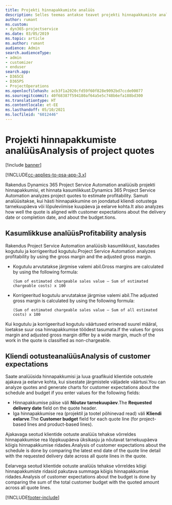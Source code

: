 ```yaml
---
title: Projekti hinnapakkumiste analüüs
description: Selles teemas antakse teavet projekti hinnapakkumiste analüüsi kohta.
author: rumant
ms.custom:
- dyn365-projectservice
ms.date: 03/05/2019
ms.topic: article
ms.author: rumant
audience: Admin
search.audienceType:
- admin
- customizer
- enduser
search.app:
- D365CE
- D365PS
- ProjectOperations
ms.openlocfilehash: acb3f1a2020cfd59f60f828e9092bd7ccde00077
ms.sourcegitcommit: 40f68387f594180af64a5e5c748b6efa188bd300
ms.translationtype: HT
ms.contentlocale: et-EE
ms.lasthandoff: 05/10/2021
ms.locfileid: "6012446"
---
```

# <a name="analysis-of-project-quotes"></a><span data-ttu-id="edbc2-103">Projekti hinnapakkumiste analüüs</span><span class="sxs-lookup"><span data-stu-id="edbc2-103">Analysis of project quotes</span></span>

[!include [banner](../includes/psa-now-project-operations.md)]

[!INCLUDE[cc-applies-to-psa-app-3.x](../includes/cc-applies-to-psa-app-3x.md)]

<span data-ttu-id="edbc2-104">Rakendus Dynamics 365 Project Service Automation analüüsib projekti hinnapakkumisi, et hinnata kasumlikkust.</span><span class="sxs-lookup"><span data-stu-id="edbc2-104">Dynamics 365 Project Service Automation analyzes project quotes to estimate profitability.</span></span> <span data-ttu-id="edbc2-105">Samuti analüüsitakse, kui hästi hinnapakkumine on joondatud kliendi ootustega tarnekuupäeva või lõpuleviimise kuupäeva ja eelarve kohta.</span><span class="sxs-lookup"><span data-stu-id="edbc2-105">It also analyzes how well the quote is aligned with customer expectations about the delivery date or completion date, and about the budget.tions.</span></span>

## <a name="profitability-analysis"></a><span data-ttu-id="edbc2-106">Kasumlikkuse analüüs</span><span class="sxs-lookup"><span data-stu-id="edbc2-106">Profitability analysis</span></span>

<span data-ttu-id="edbc2-107">Rakendus Project Service Automation analüüsib kasumlikkust, kasutades kogutulu ja korrigeeritud kogutulu.</span><span class="sxs-lookup"><span data-stu-id="edbc2-107">Project Service Automation analyzes profitability by using the gross margin and the adjusted gross margin.</span></span>

- <span data-ttu-id="edbc2-108">Kogutulu arvutatakse järgmise valemi abil.</span><span class="sxs-lookup"><span data-stu-id="edbc2-108">Gross margins are calculated by using the following formula:</span></span>

  `
    (Sum of estimated chargeable sales value – Sum of estimated chargeable costs) x 100
  `
- <span data-ttu-id="edbc2-109">Korrigeeritud kogutulu arvutatakse järgmise valemi abil.</span><span class="sxs-lookup"><span data-stu-id="edbc2-109">The adjusted gross margin is calculated by using the following formula:</span></span>

  `
    (Sum of estimated chargeable sales value – Sum of all estimated costs) x 100
  `

<span data-ttu-id="edbc2-110">Kui kogutulu ja korrigeeritud kogutulu väärtused erinevad suurel määral, loetakse suur osa hinnapakkumise töödest tasumata.</span><span class="sxs-lookup"><span data-stu-id="edbc2-110">If the values for gross margin and adjusted gross margin differ by a wide margin, much of the work in the quote is classified as non-chargeable.</span></span>

## <a name="analysis-of-customer-expectations"></a><span data-ttu-id="edbc2-111">Kliendi ootusteanalüüs</span><span class="sxs-lookup"><span data-stu-id="edbc2-111">Analysis of customer expectations</span></span>

<span data-ttu-id="edbc2-112">Saate analüüsida hinnapakkumisi ja luua graafikuid klientide ootustele ajakava ja eelarve kohta, kui sisestate järgmistele väljadele väärtusi.</span><span class="sxs-lookup"><span data-stu-id="edbc2-112">You can analyze quotes and generate charts for customer expectations about the schedule and budget if you enter values for the following fields:</span></span>

- <span data-ttu-id="edbc2-113">Hinnapakkumise päise väli **Nõutav tarnekuupäev**.</span><span class="sxs-lookup"><span data-stu-id="edbc2-113">The **Requested delivery date** field on the quote header.</span></span>
- <span data-ttu-id="edbc2-114">Iga hinnapakkumise rea (projektil ja tootel põhinevad read) väli **Kliendi eelarve**.</span><span class="sxs-lookup"><span data-stu-id="edbc2-114">The **Customer budget** field for each quote line (for project-based lines and product-based lines).</span></span>

<span data-ttu-id="edbc2-115">Ajakavaga seotud klientide ootuste analüüs tehakse võrreldes hinnapakkumise rea lõppkuupäeva üksikasju ja nõutavat tarnekuupäeva kõigis hinnapakkumise ridades.</span><span class="sxs-lookup"><span data-stu-id="edbc2-115">Analysis of customer expectations about the schedule is done by comparing the latest end date of the quote line detail with the requested delivery date across all quote lines in the quote.</span></span>

<span data-ttu-id="edbc2-116">Eelarvega seotud klientide ootuste analüüs tehakse võrreldes kõigi hinnapakkumiste ridasid pakutava summaga kõigis hinnapakkumise ridades.</span><span class="sxs-lookup"><span data-stu-id="edbc2-116">Analysis of customer expectations about the budget is done by comparing the sum of the total customer budget with the quoted amount across all quote lines.</span></span>


[!INCLUDE[footer-include](../includes/footer-banner.md)]